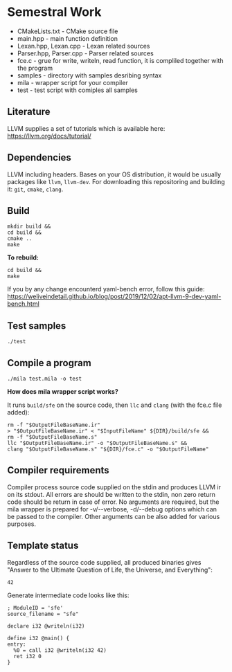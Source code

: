 # Semestral Work

- CMakeLists.txt - CMake source file
- main.hpp - main function definition
- Lexan.hpp, Lexan.cpp - Lexan related sources
- Parser.hpp, Parser.cpp - Parser related sources
- fce.c - grue for write, writeln, read function, it is compliled together with the program
- samples - directory with samples desribing syntax
- mila - wrapper script for your compiler
- test - test script with comiples all samples

## Literature ##

LLVM supplies a set of tutorials which is available here: https://llvm.org/docs/tutorial/

## Dependencies ##

LLVM including headers. Bases on your OS distribution, it would be usually packages like `llvm`, `llvm-dev`. For downloading this repositoring and building it: `git`, `cmake`, `clang`.

## Build ##

```
mkdir build &&
cd build &&
cmake ..
make
```

**To rebuild:**
```
cd build &&
make
```

If you by any change encounterd yaml-bench error, follow this guide: https://weliveindetail.github.io/blog/post/2019/12/02/apt-llvm-9-dev-yaml-bench.html

## Test samples ##

```
./test
```

## Compile a program ##
```
./mila test.mila -o test
```

**How does mila wrapper script works?**

It runs `build/sfe` on the source code, then `llc` and `clang` (with the fce.c file added):

```
rm -f "$OutputFileBaseName.ir"
> "$OutputFileBaseName.ir" < "$InputFileName" ${DIR}/build/sfe &&
rm -f "$OutputFileBaseName.s"
llc "$OutputFileBaseName.ir" -o "$OutputFileBaseName.s" &&
clang "$OutputFileBaseName.s" "${DIR}/fce.c" -o "$OutputFileName"
```

## Compiler requirements ##
Compiler process source code supplied on the stdin and produces LLVM ir on its stdout.
All errors are should be written to the stdin, non zero return code should be return in case of error.
No arguments are required, but the mila wrapper is prepared for -v/--verbose, -d/--debug options which can be passed to the compiler.
Other arguments can be also added for various purposes.

## Template status ##
Regardless of the source code supplied, all produced binaries gives "Answer to the Ultimate Question of Life, the Universe, and Everything":
```
42
```

Generate intermediate code looks like this:
```
; ModuleID = 'sfe'
source_filename = "sfe"

declare i32 @writeln(i32)

define i32 @main() {
entry:
  %0 = call i32 @writeln(i32 42)
  ret i32 0
}
```
